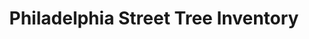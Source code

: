 ---
schema: default
title: Philadelphia Street Tree Inventory
organization: City of Philadelphia
notes: >-
  This data set contains information on Philadelphia's street trees. You can
  find more information in this blog post:
  https://www.phila.gov/posts/open-data-digital-transformation/2016-08-05-mapping-philadelphias-urban-forest/.
resources:
  - name: Shapefile
    url: >-
      http://data.phl.opendata.arcgis.com/datasets/957f032f9c874327a1ad800abd887d17_0.zip
    format: shp
  - name: CSV data
    url: >-
      http://data.phl.opendata.arcgis.com/datasets/957f032f9c874327a1ad800abd887d17_0.csv
    format: csv
  - name: Metadata
    url: >-
      http://metadata.phila.gov/#home/datasetdetails/57a0e1d5aa8882104134830e/representationdetails/57a0e1d6aa88821041348312/
    format: html
license: ''
category:
  - Environment
maintainer: Chris Park
maintainer_email: chris.park@phila.gov
---